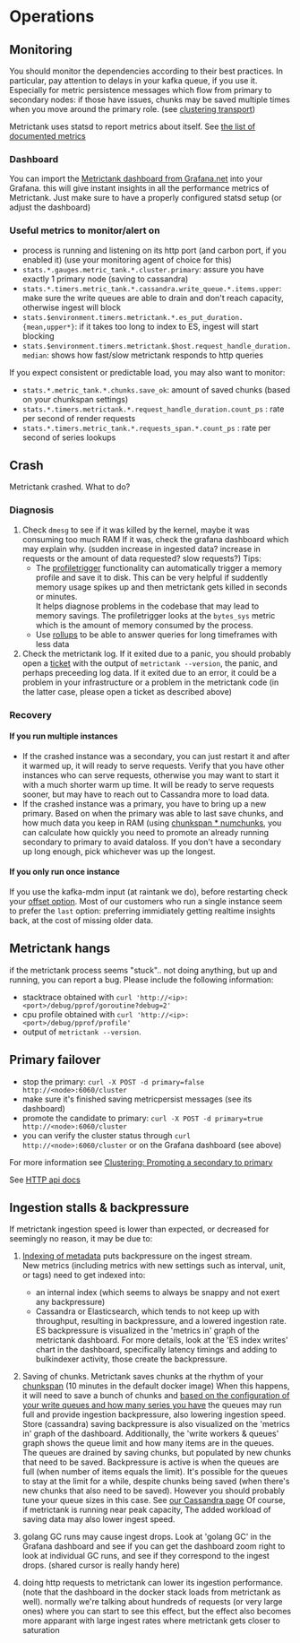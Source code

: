 # Operations

## Monitoring

You should monitor the dependencies according to their best practices.
In particular, pay attention to delays in your kafka queue, if you use it.
Especially for metric persistence messages which flow from primary to secondary nodes: if those have issues, chunks may be saved multiple times
when you move around the primary role. (see [clustering transport](https://github.com/raintank/metrictank/blob/master/docs/clustering.md))

Metrictank uses statsd to report metrics about itself. See [the list of documented metrics](https://github.com/raintank/metrictank/blob/master/docs/metrics.md)

### Dashboard

You can import the [Metrictank dashboard from Grafana.net](https://grafana.net/dashboards/279) into your Grafana.
this will give instant insights in all the performance metrics of Metrictank.
Just make sure to have a properly configured statsd setup (or adjust the dashboard)


### Useful metrics to monitor/alert on

* process is running and listening on its http port (and carbon port, if you enabled it) (use your monitoring agent of choice for this)
* `stats.*.gauges.metric_tank.*.cluster.primary`: assure you have exactly 1 primary node (saving to cassandra)
* `stats.*.timers.metric_tank.*.cassandra.write_queue.*.items.upper`: make sure the write queues are able to drain and don't reach capacity, otherwise ingest will block
* `stats.$environment.timers.metrictank.*.es_put_duration.{mean,upper*}`: if it takes too long to index to ES, ingest will start blocking
* `stats.$environment.timers.metrictank.$host.request_handle_duration.median`: shows how fast/slow metrictank responds to http queries

If you expect consistent or predictable load, you may also want to monitor:

* `stats.*.metric_tank.*.chunks.save_ok`: amount of saved chunks (based on your chunkspan settings)
* `stats.*.timers.metrictank.*.request_handle_duration.count_ps` : rate per second of render requests
* `stats.*.timers.metric_tank.*.requests_span.*.count_ps` : rate per second of series lookups



## Crash


Metrictank crashed. What to do?

### Diagnosis

1) Check `dmesg` to see if it was killed by the kernel, maybe it was consuming too much RAM
   If it was, check the grafana dashboard which may explain why. (sudden increase in ingested data? increase in requests or the amount of data requested? slow requests?)
   Tips:
   * The [profiletrigger](https://github.com/raintank/metrictank/blob/master/docs/config.md#profiling-instrumentation-and-logging) functionality can automatically trigger
   a memory profile and save it to disk.  This can be very helpful if suddently memory usage spikes up and then metrictank gets killed in seconds or minutes.  
   It helps diagnose problems in the codebase that may lead to memory savings.  The profiletrigger looks at the `bytes_sys` metric which is
   the amount of memory consumed by the process.
   * Use [rollups](https://github.com/raintank/metrictank/blob/master/docs/consolidation.md#rollups) to be able to answer queries for long timeframes with less data
2) Check the metrictank log.
   If it exited due to a panic, you should probably open a [ticket](https://github.com/raintank/metrictank/issues) with the output of `metrictank --version`, the panic, and perhaps preceeding log data.
   If it exited due to an error, it could be a problem in your infrastructure or a problem in the metrictank code (in the latter case, please open a ticket as described above)

### Recovery

#### If you run multiple instances

* If the crashed instance was a secondary, you can just restart it and after it warmed up, it will ready to serve requests.  Verify that you have other instances who can serve requests, otherwise you may want to start it with a much shorter warm up time.  It will be ready to serve requests sooner, but may have to reach out to Cassandra more to load data.
* If the crashed instance was a primary, you have to bring up a new primary.  Based on when the primary was able to last save chunks, and how much data you keep in RAM (using [chunkspan * numchunks](https://github.com/raintank/metrictank/blob/master/docs/data-knobs.md#basic-guideline), you can calculate how quickly you need to promote an already running secondary to primary to avaid dataloss.  If you don't have a secondary up long enough, pick whichever was up the longest.  


#### If you only run once instance

If you use the kafka-mdm input (at raintank we do), before restarting check your [offset option](https://github.com/raintank/metrictank/blob/master/docs/config.md#kafka-mdm-input-optional-recommended).   Most of our customers who run a single instance seem to prefer the `last` option: preferring immidiately getting realtime insights back, at the cost of missing older data.


## Metrictank hangs

if the metrictank process seems "stuck".. not doing anything, but up and running, you can report a bug.
Please include the following information:

* stacktrace obtained with `curl 'http://<ip>:<port>/debug/pprof/goroutine?debug=2'`
* cpu profile obtained with `curl 'http://<ip>:<port>/debug/pprof/profile'`
* output of `metrictank --version`.


## Primary failover

* stop the primary: `curl -X POST -d primary=false http://<node>:6060/cluster`
* make sure it's finished saving metricpersist messages (see its dashboard)
* promote the candidate to primary: `curl -X POST -d primary=true http://<node>:6060/cluster`
* you can verify the cluster status through `curl http://<node>:6060/cluster` or on the Grafana dashboard (see above)

For more information see [Clustering: Promoting a secondary to primary](https://github.com/raintank/metrictank/blob/master/docs/clustering.md#promoting-a-secondary-to-primary)

See [HTTP api docs](https://github.com/raintank/metrictank/blob/master/docs/http-api.md)

## Ingestion stalls & backpressure

If metrictank ingestion speed is lower than expected, or decreased for seemingly no reason, it may be due to:

1) [Indexing of metadata](https://github.com/raintank/metrictank/blob/master/docs/metadata.md) puts backpressure on the ingest stream.   
   New metrics (including metrics with new settings such as interval, unit, or tags) need to get indexed into:
   * an internal index (which seems to always be snappy and not exert any backpressure)
   * Cassandra or Elasticsearch, which tends to not keep up with throughput, resulting in backpressure, and a lowered ingestion rate.
   ES backpressure is visualized in the 'metrics in' graph of the metrictank dashboard.
   For more details, look at the 'ES index writes' chart in the dashboard, specifically latency timings and adding to bulkindexer activity, those create the backpressure.

2) Saving of chunks.  Metrictank saves chunks at the rhythm of your [chunkspan](https://github.com/raintank/metrictank/blob/master/docs/data-knobs.md) (10 minutes in the default docker image)
   When this happens, it will need to save a bunch of chunks and
   [based on the configuration of your write queues and how many series you have](https://github.com/raintank/metrictank/issues/125) the queues may run full and
   provide ingestion backpressure, also lowering ingestion speed.  
   Store (cassandra) saving backpressure is also visualized on the 'metrics in' graph of the dashboard.
   Additionally, the 'write workers & queues' graph shows the queue limit and how many items are in the queues.   
   The queues are drained by saving chunks, but populated by new chunks that need to be saved.  Backpressure is active is when the queues are full (when number of items equals the limit).
   It's possible for the queues to stay at the limit for a while, despite chunks being saved (when there's new chunks that also need to be saved).
   However you should probably tune your queue sizes in this case.  See [our Cassandra page](https://github.com/raintank/metrictank/blob/master/docs/cassandra.md)
   Of course, if metrictank is running near peak capacity, The added workload of saving data may also lower ingest speed.

3) golang GC runs may cause ingest drops.  Look at 'golang GC' in the Grafana dashboard and see if you can get the dashboard zoom right to look at individual GC runs, and see if they correspond to the ingest drops. (shared cursor is really handy here)

4) doing http requests to metrictank can lower its ingestion performance. (note that the dashboard in the docker stack loads
from metrictank as well). normally we're talking about hundreds of requests (or very large ones) where you can start to see this effect, but the effect also becomes more apparant with large ingest rates where metrictank gets closer to saturation
